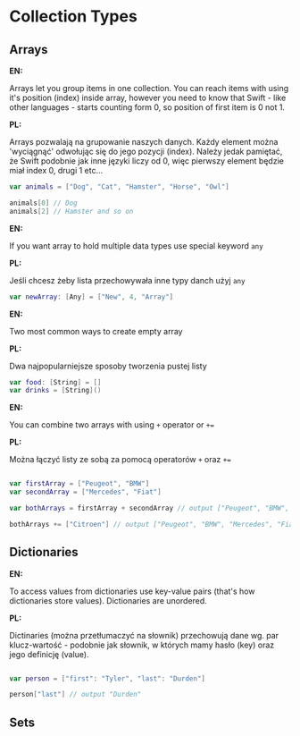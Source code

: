 # Collection Types

## Arrays

**EN:**

Arrays let you group items in one collection. You can reach items with using it's position (index) inside array, however you need to know that Swift - like other languages - starts counting form 0, so position of first item is 0 not 1. 

**PL:**

Arrays pozwalają na grupowanie naszych danych. Każdy element można 'wyciągnąć' odwołując się do jego pozycji (index). Należy jedak pamiętać, że Swift podobnie jak inne języki liczy od 0, więc pierwszy element będzie miał index 0, drugi 1 etc... 

```swift 
var animals = ["Dog", "Cat", "Hamster", "Horse", "Owl"]

animals[0] // Dog
animals[2] // Hamster and so on

```

**EN:**

If you want array to hold multiple data types use special keyword ```any```

**PL:**

Jeśli chcesz żeby lista przechowywała inne typy danch użyj ```any```

```swift
var newArray: [Any] = ["New", 4, "Array"]
```

**EN:**

Two most common ways to create empty array

**PL:**

Dwa najpopularniejsze sposoby tworzenia pustej listy

```swift
var food: [String] = []
var drinks = [String]()
```

**EN:**

You can combine two arrays with using ```+``` operator or ```+=```

**PL:**

Można łączyć listy ze sobą za pomocą operatorów ```+``` oraz ```+=```

```swift

var firstArray = ["Peugeot", "BMW"]
var secondArray = ["Mercedes", "Fiat"]

var bothArrays = firstArray + secondArray // output ["Peugeot", "BMW", "Mercedes", "Fiat"]

bothArrays += ["Citroen"] // output ["Peugeot", "BMW", "Mercedes", "Fiat", "Citroen"]

```

## Dictionaries

**EN:**

To access values from dictionaries use key-value pairs (that's how dictionaries store values). Dictionaries are unordered.

**PL:**

Dictinaries (można przetłumaczyć na słownik) przechowują dane wg. par klucz-wartość - podobnie jak słownik, w których mamy hasło (key) oraz jego definicję (value). 

```swift

var person = ["first": "Tyler", "last": "Durden"]

person["last"] // output "Durden"

```

## Sets
